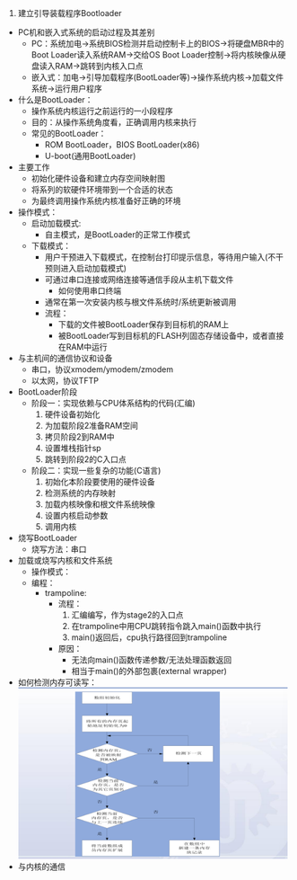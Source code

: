1. 建立引导装载程序Bootloader

* PC机和嵌入式系统的启动过程及其差别
  * PC：系统加电->系统BIOS检测并启动控制卡上的BIOS->将硬盘MBR中的Boot Loader读入系统RAM->交给OS Boot Loader控制->将内核映像从硬盘读入RAM->跳转到内核入口点
  * 嵌入式：加电->引导加载程序(BootLoader等)->操作系统内核->加载文件系统->运行用户程序
* 什么是BootLoader：
  * 操作系统内核运行之前运行的一小段程序
  * 目的：从操作系统角度看，正确调用内核来执行
  * 常见的BootLoader：
    * ROM BootLoader，BIOS BootLoader(x86)
    * U-boot(通用BootLoader) 
* 主要工作
  * 初始化硬件设备和建立内存空间映射图
  * 将系列的软硬件环境带到一个合适的状态
  * 为最终调用操作系统内核准备好正确的环境
* 操作模式：
  * 启动加载模式:
    * 自主模式，是BootLoader的正常工作模式
  * 下载模式：
    * 用户干预进入下载模式，在控制台打印提示信息，等待用户输入(不干预则进入启动加载模式)
    * 可通过串口连接或网络连接等通信手段从主机下载文件
      * 如何使用串口终端
    * 通常在第一次安装内核与根文件系统时/系统更新被调用
    * 流程：
      * 下载的文件被BootLoader保存到目标机的RAM上
      * 被BootLoader写到目标机的FLASH列固态存储设备中，或者直接在RAM中运行
* 与主机间的通信协议和设备
  * 串口，协议xmodem/ymodem/zmodem
  * 以太网，协议TFTP
* BootLoader阶段
  * 阶段一：实现依赖与CPU体系结构的代码(汇编)
    1. 硬件设备初始化
    2. 为加载阶段2准备RAM空间
    3. 拷贝阶段2到RAM中
    4. 设置堆栈指针sp
    5. 跳转到阶段2的C入口点
  * 阶段二：实现一些复杂的功能(C语言)
    1. 初始化本阶段要使用的硬件设备
    2. 检测系统的内存映射
    3. 加载内核映像和根文件系统映像
    4. 设置内核启动参数
    5. 调用内核
* 烧写BootLoader
  * 烧写方法：串口
* 加载或烧写内核和文件系统
  * 操作模式：
  * 编程：
    * trampoline:
      * 流程：
        1. 汇编编写，作为stage2的入口点
        2. 在trampoline中用CPU跳转指令跳入main()函数中执行
        3. main()返回后，cpu执行路径回到trampoline
      * 原因：
        * 无法向main()函数传递参数/无法处理函数返回
        * 相当于main()的外部包裹(external wrapper)
* 如何检测内存可读写：
  ![](\补充内容\内存检测过程.png "检测流程")
* 与内核的通信